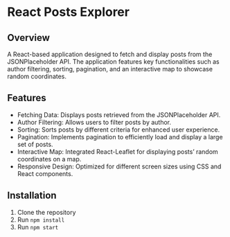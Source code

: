 # React Posts Explorer

## Overview
A React-based application designed to fetch and display posts from the JSONPlaceholder API.
The application features key functionalities such as author filtering, sorting, pagination, and an interactive map to showcase random coordinates.

## Features
- Fetching Data: Displays posts retrieved from the JSONPlaceholder API.
- Author Filtering: Allows users to filter posts by author.
- Sorting: Sorts posts by different criteria for enhanced user experience.
- Pagination: Implements pagination to efficiently load and display a large set of posts.
- Interactive Map: Integrated React-Leaflet for displaying posts’ random coordinates on a map.
- Responsive Design: Optimized for different screen sizes using CSS and React components.


## Installation
1. Clone the repository
2. Run `npm install`
3. Run `npm start`


